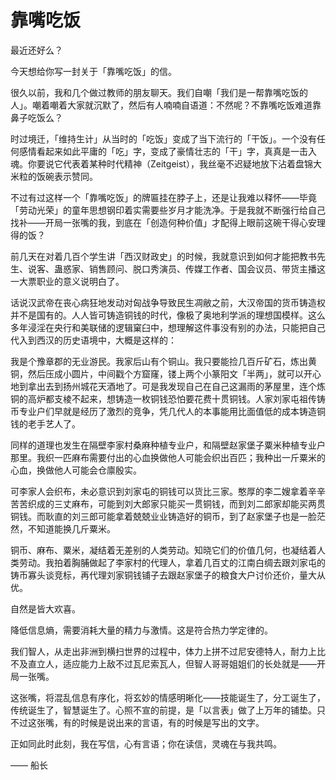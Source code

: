 # 靠嘴吃饭

最近还好么？

今天想给你写一封关于「靠嘴吃饭」的信。

很久以前，我和几个做过教师的朋友聊天。我们自嘲「我们是一帮靠嘴吃饭的人」。嘲着嘲着大家就沉默了，然后有人喃喃自语道：不然呢？不靠嘴吃饭难道靠鼻子吃饭么？

时过境迁，「维持生计」从当时的「吃饭」变成了当下流行的「干饭」。一个没有任何感情看起来如此平庸的「吃」字，变成了豪情壮志的「干」字，真真是一击入魂。你要说它代表着某种时代精神（Zeitgeist），我丝毫不迟疑地放下沾着盘锦大米粒的饭碗表示赞同。

不过有过这样一个「靠嘴吃饭」的牌匾挂在脖子上，还是让我难以释怀——毕竟「劳动光荣」的童年思想钢印着实需要些岁月才能洗净。于是我就不断强行给自己找补——开局一张嘴的我，到底在「创造何种价值」才配得上眼前这碗干得心安理得的饭？

前几天在对着几百个学生讲「西汉财政史」的时候，我就意识到如何才能把教书先生、说客、蛊惑家、销售顾问、脱口秀演员、传媒工作者、国会议员、带货主播这一大票职业的意义说明白了。

话说汉武帝在丧心病狂地发动对匈战争导致民生凋敝之前，大汉帝国的货币铸造权并不是国有的。人人皆可铸造铜钱的时代，像极了奥地利学派的理想国模样。这么多年浸淫在央行和美联储的逻辑窠臼中，想理解这件事没有别的办法，只能把自己代入到西汉的历史语境中，大概是这样的：

我是个豫章郡的无业游民。我家后山有个铜山。我只要能捡几百斤矿石，炼出黄铜，然后压成小圆片，中间戳个方窟窿，镂上两个小篆阳文「半两」，就可以开心地到拿出去到扬州城花天酒地了。可是我发现自己在自己这漏雨的茅屋里，连个炼铜的高炉都支棱不起来，想铸造一枚铜钱恐怕要花费十贯铜钱。人家刘家屯祖传铸币专业户们早就是经历了激烈的竞争，凭几代人的本事能用比面值低的成本铸造铜钱的老手艺人了。

同样的道理也发生在隔壁李家村桑麻种植专业户，和隔壁赵家堡子粟米种植专业户那里。我织一匹麻布需要付出的心血换做他人可能会织出百匹；我种出一斤粟米的心血，换做他人可能会仓廪殷实。

可李家人会织布，未必意识到刘家屯的铜钱可以货比三家。憨厚的李二嫂拿着辛辛苦苦织成的三丈麻布，可能到刘大郎家只能买一贯铜钱，而到刘二郎家却能买两贯铜钱。而耿直的刘三郎可能拿着兢兢业业铸造好的铜币，到了赵家堡子也是一脸茫然，不知道能换几斤粟米。

铜币、麻布、粟米，凝结着无差别的人类劳动。知晓它们的价值几何，也凝结着人类劳动。我拍着胸脯做起了李家村的代理人，拿着几百丈的江南白绸去跟刘家屯的铸币寡头谈竞标，再代理刘家铜钱铺子去跟赵家堡子的粮食大户讨价还价，量大从优。

自然是皆大欢喜。

降低信息熵，需要消耗大量的精力与激情。这是符合热力学定律的。

我们智人，从走出非洲到横扫世界的过程中，体力上拼不过尼安德特人，耐力上比不及直立人，适应能力上敌不过瓦尼索瓦人，但智人哥哥姐姐们的长处就是——开局一张嘴。

这张嘴，将混乱信息有序化，将玄妙的情感明晰化——技能诞生了，分工诞生了，传统诞生了，智慧诞生了。心照不宣的前提，是「以言表」做了上万年的铺垫。只不过这张嘴，有的时候是说出来的言语，有的时候是写出的文字。

正如同此时此刻，我在写信，心有言语；你在读信，灵魂在与我共鸣。

—— 船长